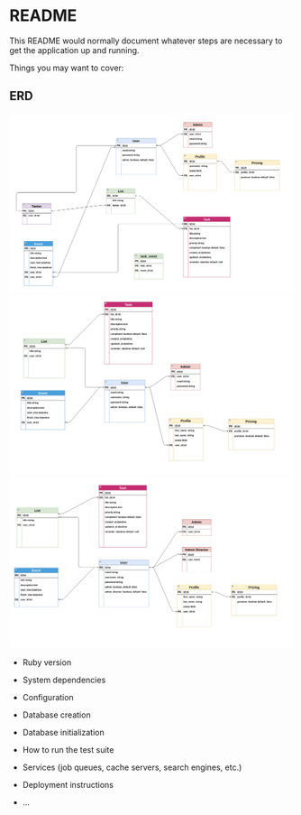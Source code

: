 # README

This README would normally document whatever steps are necessary to get the
application up and running.

Things you may want to cover:

## ERD

![ERD Version 1](./public/images/ERD_version1.png)
![ERD Version 1](./public/images/ERD_version2.png)
![ERD Version 1](./public/images/ERD_version3.png)

- Ruby version

- System dependencies

- Configuration

- Database creation

- Database initialization

- How to run the test suite

- Services (job queues, cache servers, search engines, etc.)

- Deployment instructions

- ...
